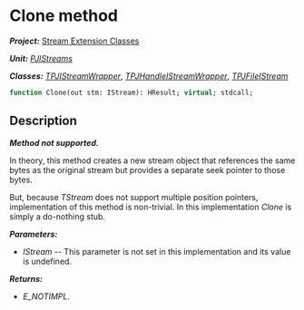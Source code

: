 # Clone method

***Project:*** [Stream Extension Classes](../API.md)

***Unit:*** [_PJIStreams_](./PJIStreams.md)

***Classes:*** [_TPJIStreamWrapper_](./TPJIStreamWrapper.md), [_TPJHandleIStreamWrapper_](./TPJHandleIStreamWrapper.md), [_TPJFileIStream_](./TPJFileIStream.md)

```pascal
function Clone(out stm: IStream): HResult; virtual; stdcall;
```

## Description

***Method not supported.***

In theory, this method creates a new stream object that references the same bytes as the original stream but provides a separate seek pointer to those bytes.

But, because _TStream_ does not support multiple position pointers, implementation of this method is non-trivial. In this implementation _Clone_ is simply a do-nothing stub.

***Parameters:***

* _IStream_ -- This parameter is not set in this implementation and its value is undefined.

***Returns:***

* _E_NOTIMPL_.
